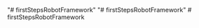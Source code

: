"# firstStepsRobotFramework" 
"# firstStepsRobotFramework" 
#   f i r s t S t e p s R o b o t F r a m e w o r k  
 